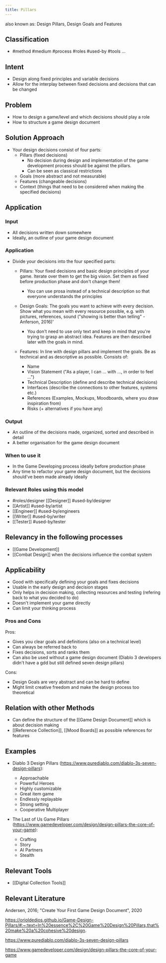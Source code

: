 ```yaml
---
title: Pillars
---
```



also known as: Design Pillars, Design Goals and Features

## Classification
- #method 
#medium 
#process 
#roles 
#used-by 
#tools 
...

## Intent
- Design along fixed principles and variable decisions
- Allow for the interplay between fixed decisions and decisions that can be changed

## Problem

- How to design a game/level and which decisions should play a role
- How to structure a game design document

## Solution Approach

- Your design decisions consist of four parts: 
	- Pillars (fixed decisions)
		- No decision during design and implementation of the game development process should be against the pillars.
		- Can be seen as classical restrictions
	- Goals (more abstract and not measurable)
	- Features (changeable decisions)
	- Context (things that need to be considered when making the specified decisions)

## Application

### Input
- All decisions written down somewhere
- Ideally, an outline of your game design document

### Application

- Divide your decisions into the four specified parts:
  
	- Pillars: Your fixed decisions and basic design principles of your game. Iterate over them to get the big vision. Set them as fixed before production phase and don't change them!
		- You can use prosa instead of a technical description so that everyone understands the principles
		  
	- Design Goals: The goals you want to achieve with every decision. Show what you mean with every resource possible, e.g. with pictures, references, sound ("showing is better than telling" - Anferson, 2016)'
		- You don't need to use only text and keep in mind that you're trying to grasp an abstract idea. Features are then described later with the goals in mind.
		  
	- Features: In line with design pillars and implement the goals. Be as technical and as descriptive as possible. Consists of:
		- Name
		- Vision Statement ("As a player, I can ... with ..., in order to feel ...")
		- Technical Description (define and describe technical decisions)
		- Interfaces (describe the connections to other features, systems etc.)
		- References (Examples, Mockups, Moodboards, where you draw inspiration from)
		- Risks (+ alternatives if you have any)

### Output
- An outline of the decisions made, organized, sorted and described in detail
- A better organisation for the game design document

### When to use it
- In the Game Developing process ideally before production phase
- Any time to refactor your game design document, but the decisions should've been made already ideally

### Relevant Roles using this model
- #roles/designer [[Designer]] #used-by/designer 
- [[Artist]] #used-by/artist 
- [[Engineer]] #used-by/engineers 
- [[Writer]] #used-by/writer 
- [[Tester]] #used-by/tester 

## Relevancy in the following processes
- [[Game Development]]
- [[Combat Design]] when the decisions influence the combat system

## Applicability
- Good with specifically defining your goals and fixes decisions
- Usable in the early design and decision stages
- Only helps in decision making, collecting resources and testing (refering back to what you decided to do)
- Doesn't implement your game directly
- Can limit your thinking process

### Pros and Cons

Pros:
- Gives you clear goals and definitions (also on a technical level)
- Can always be referred back to
- Fixes decisions, sorts and ranks them
- Can also be used without a game design document (Diablo 3 developers didn't have a gdd but still defined seven design pillars)

Cons:
- Design Goals are very abstract and can be hard to define
- Might limit creative freedom and make the design process too theoretical

## Relation with other Methods
- Can define the structure of the [[Game Design Document]] which is about decision making
- [[Reference Collection]], [[Mood Boards]] as possible references for features

## Examples

- Diablo 3 Design Pillars (https://www.purediablo.com/diablo-3s-seven-design-pillars):
	- Approachable
	- Powerful Heroes
	- Highly customizable
	- Great item game
	- Endlessly replayable
	- Strong setting
	- Cooperative Multiplayer
	  
- The Last of Us Game Pillars (https://www.gamedeveloper.com/design/design-pillars-the-core-of-your-game):
	- Crafting
	- Story
	- AI Partners
	- Stealth

## Relevant Tools
- [[Digital Collection Tools]]

## Relevant Literature

Andersen, 2016; "Create Your First Game Design Document", 2020

https://orioldedios.github.io/Game-Design-Pillars/#:~:text=In%20essence%2C%20Game%20Design%20Pillars,that%20make%20a%20cohesive%20design.

https://www.purediablo.com/diablo-3s-seven-design-pillars

https://www.gamedeveloper.com/design/design-pillars-the-core-of-your-game